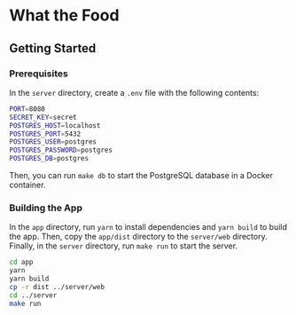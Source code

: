 # What the Food

## Getting Started

### Prerequisites

In the `server` directory, create a `.env` file with the following contents:

```bash
PORT=8080
SECRET_KEY=secret
POSTGRES_HOST=localhost
POSTGRES_PORT=5432
POSTGRES_USER=postgres
POSTGRES_PASSWORD=postgres
POSTGRES_DB=postgres
```

Then, you can run `make db` to start the PostgreSQL database in a Docker container.

### Building the App

In the `app` directory, run `yarn` to install dependencies and `yarn build` to build the app. Then, copy the `app/dist` directory to the `server/web` directory. Finally, in the `server` directory, run `make run` to start the server.

```bash
cd app
yarn
yarn build
cp -r dist ../server/web
cd ../server
make run
```
